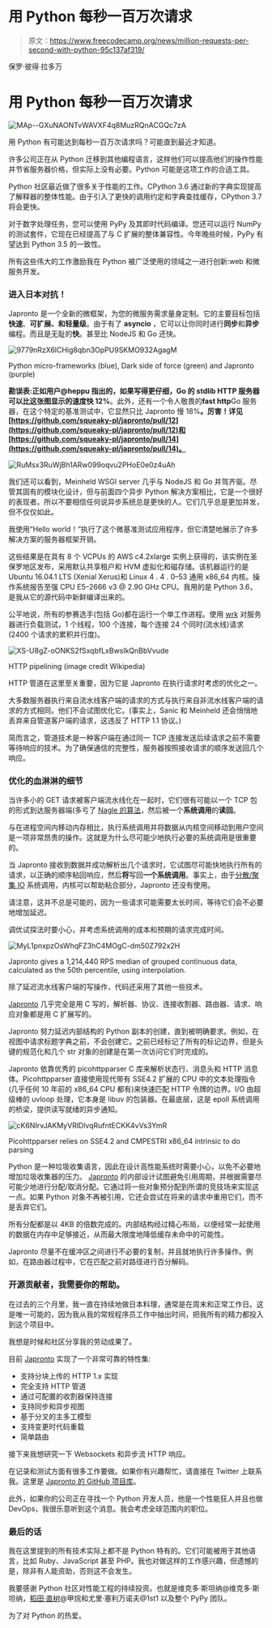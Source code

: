 # 用 Python 每秒一百万次请求

> 原文：<https://www.freecodecamp.org/news/million-requests-per-second-with-python-95c137af319/>

保罗·彼得·拉多万

# 用 Python 每秒一百万次请求

![MAp--GXuNAONTvWAVXF4q8MuzRQnACGQc7zA](img/6e50171cef8dd3a8ff7987c0dfd27839.png)

用 Python 有可能达到每秒一百万次请求吗？可能直到最近才知道。

许多公司正在从 Python 迁移到其他编程语言，这样他们可以提高他们的操作性能并节省服务器价格，但实际上没有必要。Python 可能是这项工作的合适工具。

Python 社区最近做了很多关于性能的工作。CPython 3.6 通过新的字典实现提高了解释器的整体性能。由于引入了更快的调用约定和字典查找缓存，CPython 3.7 将会更快。

对于数字处理任务，您可以使用 PyPy 及其即时代码编译。您还可以运行 NumPy 的测试套件，它现在已经提高了与 C 扩展的整体兼容性。今年晚些时候，PyPy 有望达到 Python 3.5 的一致性。

所有这些伟大的工作激励我在 Python 被广泛使用的领域之一进行创新:web 和微服务开发。

### 进入日本对抗！

Japronto 是一个全新的微框架，为您的微服务需求量身定制。它的主要目标包括**快速**、**可扩展、**和**轻量级**。由于有了 **asyncio** ，它可以让你同时进行**同步**和**异步**编程。而且是无耻的**快**。甚至比 NodeJS 和 Go 还快。

![9779nRzX6lCHig8qbn3OpPU9SKMO932AgagM](img/59cb1f483df46135f4245416e63ab609.png)

Python micro-frameworks (blue), Dark side of force (green) and Japronto (purple)

**勘误表:**正如用户@heppu 指出的，如果写得更仔细，Go 的 stdlib HTTP 服务器可以比这张图显示的速度**快 12%**。此外，还有一个令人敬畏的**fast http**Go 服务器，在这个特定的基准测试中，它显然只比 Japronto 慢 18%**。厉害！详见[https://github.com/squeaky-pl/japronto/pull/12](https://github.com/squeaky-pl/japronto/pull/12)和[https://github.com/squeaky-pl/japronto/pull/14](https://github.com/squeaky-pl/japronto/pull/14)。**

![RuMsx3RuWjBh1ARw099oqvu2PHoE0e0z4uAh](img/2f7ffddbbb16a4d7f709e5afff3f839d.png)

我们还可以看到，Meinheld WSGI server 几乎与 NodeJS 和 Go 并驾齐驱。尽管其固有的模块化设计，但与前面四个异步 Python 解决方案相比，它是一个很好的表现者。所以不要相信任何说异步系统总是更快的人。它们几乎总是更加并发，但不仅仅如此。

我使用“Hello world！”执行了这个微基准测试应用程序，但它清楚地展示了许多解决方案的服务器框架开销。

这些结果是在具有 8 个 VCPUs 的 AWS c4.2xlarge 实例上获得的，该实例在圣保罗地区发布，采用默认共享租户和 HVM 虚拟化和磁存储。该机器运行的是 Ubuntu 16.04.1 LTS (Xenial Xerus)和 Linux 4 . 4 . 0–53 通用 x86_64 内核。操作系统报告至强 CPU E5–2666 v3 @ 2.90 GHz CPU。我用的是 Python 3.6，是我从它的源代码中新鲜编译出来的。

公平地说，所有的参赛选手(包括 Go)都在运行一个单工作进程。使用 [wrk](https://github.com/wg/wrk) 对服务器进行负载测试，1 个线程，100 个连接，每个连接 24 个同时(流水线)请求(2400 个请求的累积并行度)。

![XS-U8gZ-oONKS2fSxqbfLxBwslkQnBbVvude](img/b612bbf0c26e8b776b400c7845e769f9.png)

HTTP pipelining (image credit Wikipedia)

HTTP 管道在这里至关重要，因为它是 Japronto 在执行请求时考虑的优化之一。

大多数服务器执行来自流水线客户端的请求的方式与执行来自非流水线客户端的请求的方式相同。他们不会试图优化它。(事实上，Sanic 和 Meinheld 还会悄悄地丢弃来自管道客户端的请求，这违反了 HTTP 1.1 协议。)

简而言之，管道技术是一种客户端在通过同一 TCP 连接发送后续请求之前不需要等待响应的技术。为了确保通信的完整性，服务器按照接收请求的顺序发送回几个响应。

### 优化的血淋淋的细节

当许多小的 GET 请求被客户端流水线化在一起时，它们很有可能以一个 TCP 包的形式到达服务器端(多亏了 [Nagle 的算法](https://en.wikipedia.org/wiki/Nagle's_algorithm)，然后被一个**系统调用**的**读回**。

与在进程空间内移动内存相比，执行系统调用并将数据从内核空间移动到用户空间是一项非常昂贵的操作。这就是为什么尽可能少地执行必要的系统调用是很重要的。

当 Japronto 接收到数据并成功解析出几个请求时，它试图尽可能快地执行所有的请求，以正确的顺序粘回响应，然后**将**写回**一个系统调用**。事实上，由于[分散/聚集 IO](https://en.wikipedia.org/wiki/Vectored_I/O) 系统调用，内核可以帮助粘合部分，Japronto 还没有使用。

请注意，这并不总是可能的，因为一些请求可能需要太长时间，等待它们会不必要地增加延迟。

调优试探法时要小心，并考虑系统调用的成本和预期的请求完成时间。

![MyL1pnxpzOsWhqFZ3hC4MOgC-dm50Z792x2H](img/7ade109d80343c87860fc6acab3c714c.png)

Japronto gives a 1,214,440 RPS median of grouped continuous data, calculated as the 50th percentile, using interpolation.

除了延迟流水线客户端的写操作，代码还采用了其他一些技术。

[Japronto](https://github.com/squeaky-pl/japronto) 几乎完全是用 C 写的，解析器、协议、连接收割器、路由器、请求、响应对象都是用 C 扩展写的。

Japronto 努力延迟内部结构的 Python 副本的创建，直到被明确要求。例如，在视图中请求标题字典之前，不会创建它。之前已经标记了所有的标记边界，但是头键的规范化和几个 str 对象的创建是在第一次访问它们时完成的。

Japronto 依靠优秀的 picohttpparser C 库来解析状态行、消息头和 HTTP 消息体。Picohttpparser 直接使用现代带有 SSE4.2 扩展的 CPU 中的文本处理指令(几乎任何 10 年前的 x86_64 CPU 都有)来快速匹配 HTTP 令牌的边界。I/O 由超级棒的 uvloop 处理，它本身是 libuv 的包装器。在最底层，这是 epoll 系统调用的桥梁，提供读写就绪的异步通知。

![cK6NIrvJAKMyVRlDlvqRufntECKK4vVs3YmR](img/5ebf1ceba5eb5685dd1bcdf6ab2c2234.png)

Picohttpparser relies on SSE4.2 and CMPESTRI x86_64 intrinsic to do parsing

Python 是一种垃圾收集语言，因此在设计高性能系统时需要小心，以免不必要地增加垃圾收集器的压力。 [Japronto](https://github.com/squeaky-pl/japronto) 的内部设计试图避免引用周期，并根据需要尽可能少地进行分配/取消分配。它通过将一些对象预分配到所谓的竞技场来实现这一点。如果 Python 对象不再被引用，它还会尝试在将来的请求中重用它们，而不是丢弃它们。

所有分配都是以 4KB 的倍数完成的。内部结构经过精心布局，以便经常一起使用的数据在内存中足够接近，从而最大限度地降低缓存未命中的可能性。

Japronto 尽量不在缓冲区之间进行不必要的复制，并且就地执行许多操作。例如，在路由器过程中，它在匹配之前对路径进行百分解码。

### 开源贡献者，我需要你的帮助。

在过去的三个月里，我一直在持续地做日本料理，通常是在周末和正常工作日。这是唯一可能的，因为我从我的常规程序员工作中抽出时间，把我所有的精力都投入到这个项目中。

我想是时候和社区分享我的劳动成果了。

目前 [Japronto](https://github.com/squeaky-pl/japronto) 实现了一个非常可靠的特性集:

*   支持分块上传的 HTTP 1.x 实现
*   完全支持 HTTP 管道
*   通过可配置的收割器保持连接
*   支持同步和异步视图
*   基于分叉的主多工模型
*   支持变更时代码重载
*   简单路由

接下来我想研究一下 Websockets 和异步流 HTTP 响应。

在记录和测试方面有很多工作要做。如果你有兴趣帮忙，请直接在 Twitter 上联系我。这里是 [Japronto 的 GitHub 项目库](https://github.com/squeaky-pl/japronto)。

此外，如果你的公司正在寻找一个 Python 开发人员，他是一个性能狂人并且也做 DevOps，我很乐意听到这个消息。我会考虑全球范围内的职位。

### 最后的话

我在这里提到的所有技术实际上都不是 Python 特有的。它们可能被用于其他语言，比如 Ruby、JavaScript 甚至 PHP。我也对做这样的工作感兴趣，但遗憾的是，除非有人能资助，否则这不会发生。

我要感谢 Python 社区对性能工程的持续投资。也就是维克多·斯坦纳@维克多·斯坦纳，[稻田·直树](https://twitter.com/methane?lang=en)@甲烷和尤里·塞利万诺夫@1st1 以及整个 PyPy 团队。

为了对 Python 的热爱。